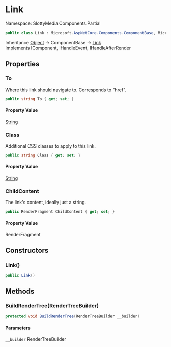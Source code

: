 # Link

Namespace: SlottyMedia.Components.Partial

```csharp
public class Link : Microsoft.AspNetCore.Components.ComponentBase, Microsoft.AspNetCore.Components.IComponent, Microsoft.AspNetCore.Components.IHandleEvent, Microsoft.AspNetCore.Components.IHandleAfterRender
```

Inheritance [Object](https://docs.microsoft.com/en-us/dotnet/api/system.object) → ComponentBase → [Link](./slottymedia.components.partial.link.md)<br>
Implements IComponent, IHandleEvent, IHandleAfterRender

## Properties

### **To**

Where this link should navigate to. Corresponds to "href".

```csharp
public string To { get; set; }
```

#### Property Value

[String](https://docs.microsoft.com/en-us/dotnet/api/system.string)<br>

### **Class**

Additional CSS classes to apply to this link.

```csharp
public string Class { get; set; }
```

#### Property Value

[String](https://docs.microsoft.com/en-us/dotnet/api/system.string)<br>

### **ChildContent**

The link's content, ideally just a string.

```csharp
public RenderFragment ChildContent { get; set; }
```

#### Property Value

RenderFragment<br>

## Constructors

### **Link()**

```csharp
public Link()
```

## Methods

### **BuildRenderTree(RenderTreeBuilder)**

```csharp
protected void BuildRenderTree(RenderTreeBuilder __builder)
```

#### Parameters

`__builder` RenderTreeBuilder<br>
